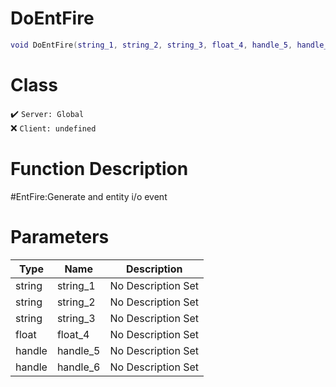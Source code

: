 # DoEntFire
```lua
void DoEntFire(string_1, string_2, string_3, float_4, handle_5, handle_6)
```
# Class
✔️ `Server: Global`  
❌ `Client: undefined`  

# Function Description
#EntFire:Generate and entity i/o event
# Parameters
Type|Name|Description
--|--|--
string|string_1|No Description Set
string|string_2|No Description Set
string|string_3|No Description Set
float|float_4|No Description Set
handle|handle_5|No Description Set
handle|handle_6|No Description Set
